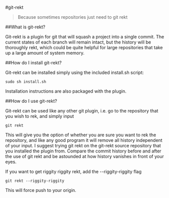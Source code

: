 #git-rekt

> Because sometimes repositories just need to git rekt

##What is git-rekt?

Git-rekt is a plugin for git that will squash a project into a single commit. The current states of each branch will remain intact, but the history will be thoroughly rekt, which could be quite helpful for large repositories that take up a large amount of system memory.

##How do I install git-rekt?

Git-rekt can be installed simply using the included install.sh script:
    
    sudo sh install.sh
    
Installation instructions are also packaged with the plugin.

##How do I use git-rekt?

Git-rekt can be used like any other git plugin, i.e. go to the repository that you wish to rek, and simply input
    
    git rekt
    
This will give you the option of whether you are sure you want to rek the repository, and like any good program it will remove all history independent of your input. I suggest trying git rekt on the git-rekt source repository that you installed the plugin from. Compare the commit history before and after the use of git rekt and be astounded at how history vanishes in front of your eyes.

If you want to get riggity riggity rekt, add the --riggity-riggity flag

    git rekt --riggity-riggity
    
This will force push to your origin.
